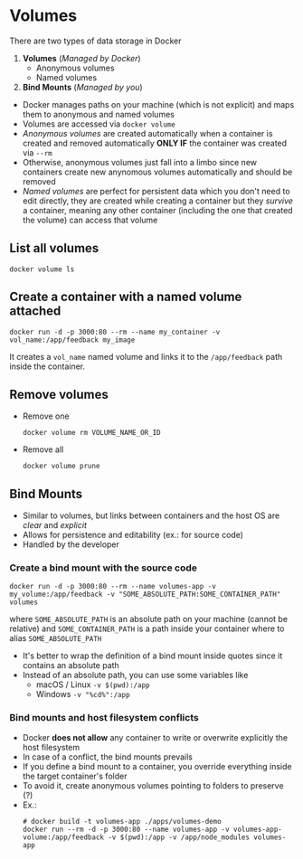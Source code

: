 # Volumes

There are two types of data storage in Docker

1. **Volumes** (*Managed by Docker*)
   - Anonymous volumes
   - Named volumes
2. **Bind Mounts** (*Managed by you*)

- Docker manages paths on your machine (which is not explicit) and maps them to anonymous and named volumes
- Volumes are accessed via `docker volume`
- *Anonymous volumes* are created automatically when a container is created and removed automatically **ONLY IF** the container was created via `--rm`
- Otherwise, anonymous volumes just fall into a limbo since new containers create new anynomous volumes automatically and should be removed
- *Named volumes* are perfect for persistent data which you don't need to edit directly, they are created while creating a container but they *survive* a container, meaning any other container (including the one that created the volume) can access that volume

## List all volumes

`docker volume ls`

## Create a container with a named volume attached

`docker run -d -p 3000:80 --rm --name my_container -v vol_name:/app/feedback my_image`

It creates a `vol_name` named volume and links it to the `/app/feedback` path inside the container.

## Remove volumes

- Remove one
  ```
  docker volume rm VOLUME_NAME_OR_ID
  ```
- Remove all
  ```
  docker volume prune
  ```

## Bind Mounts

- Similar to volumes, but links between containers and the host OS are *clear* and *explicit*
- Allows for persistence and editability (ex.: for source code)
- Handled by the developer

### Create a bind mount with the source code

```
docker run -d -p 3000:80 --rm --name volumes-app -v my_volume:/app/feedback -v "SOME_ABSOLUTE_PATH:SOME_CONTAINER_PATH" volumes
```

where `SOME_ABSOLUTE_PATH` is an absolute path on your machine (cannot be relative) and `SOME_CONTAINER_PATH` is a path inside your container where to alias `SOME_ABSOLUTE_PATH`

- It's better to wrap the definition of a bind mount inside quotes since it contains an absolute path
- Instead of an absolute path, you can use some variables like
  - macOS / Linux `-v $(pwd):/app`
  - Windows `-v "%cd%":/app`

### Bind mounts and host filesystem conflicts
- Docker **does not allow** any container to write or overwrite explicitly the host filesystem
- In case of a conflict, the bind mounts prevails
- If you define a bind mount to a container, you override everything inside the target container's folder
- To avoid it, create anonymous volumes pointing to folders to preserve (?)
- Ex.:
  ```
  # docker build -t volumes-app ./apps/volumes-demo
  docker run --rm -d -p 3000:80 --name volumes-app -v volumes-app-volume:/app/feedback -v $(pwd):/app -v /app/node_modules volumes-app
  ```
